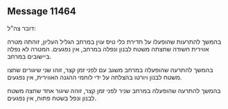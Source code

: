 ## Message 11464

דובר צה"ל:

בהמשך להתרעות שהופעלו על חדירת כלי טיס עוין במרחב הגליל העליון, זוהתה מטרה אווירית חשודה שחצתה משטח לבנון ונפלה במרחב, אין נפגעים. המטרה לא נפלה ביישובים במרחב.

בהמשך להתרעה שהופעלה במרחב משגב עם לפני זמן קצר, זוהו שני שיגורים שחצו משטח לבנון ויורטו בהצלחה על ידי לוחמי ההגנה האווירית, אין נפגעים.

בהמשך להתרעה שהופעלה במרחב שניר לפני זמן קצר, זוהה שיגור אחד שחצה משטח לבנון ונפל בשטח פתוח, אין נפגעים.

